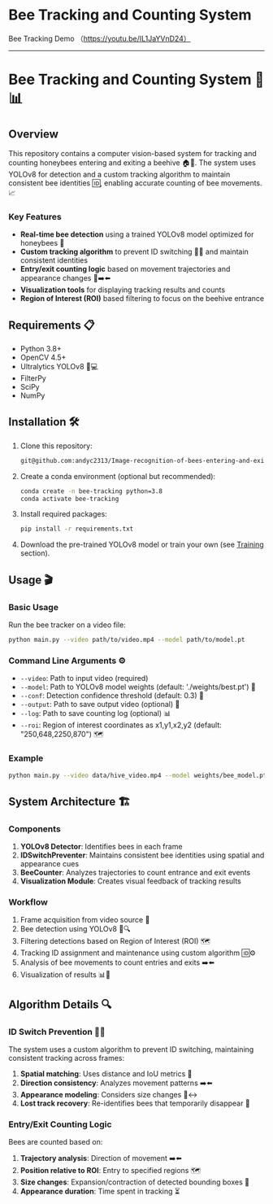 # Bee Tracking and Counting System
Bee Tracking Demo （https://youtu.be/IL1JaYVnD24）

---

# Bee Tracking and Counting System 🐝📊

## Overview

This repository contains a computer vision-based system for tracking and counting honeybees entering and exiting a beehive 🏠🐝. The system uses YOLOv8 for detection and a custom tracking algorithm to maintain consistent bee identities 🆔, enabling accurate counting of bee movements. 📈

### Key Features

- **Real-time bee detection** using a trained YOLOv8 model optimized for honeybees 🐝
- **Custom tracking algorithm** to prevent ID switching 🚫🔄 and maintain consistent identities
- **Entry/exit counting logic** based on movement trajectories and appearance changes 🔄➡️⬅️
- **Visualization tools** for displaying tracking results and counts 
- **Region of Interest (ROI)** based filtering to focus on the beehive entrance 

## Requirements 📋

- Python 3.8+
- OpenCV 4.5+
- Ultralytics YOLOv8 🐝💻
- FilterPy
- SciPy
- NumPy

## Installation 🛠️

1. Clone this repository:
   ```bash
   git@github.com:andyc2313/Image-recognition-of-bees-entering-and-exiting.git
   ```

2. Create a conda environment (optional but recommended):
   ```bash
   conda create -n bee-tracking python=3.8
   conda activate bee-tracking
   ```

3. Install required packages:
   ```bash
   pip install -r requirements.txt
   ```

4. Download the pre-trained YOLOv8 model or train your own (see [Training](#training) section). 

## Usage 🎬

### Basic Usage

Run the bee tracker on a video file:

```bash
python main.py --video path/to/video.mp4 --model path/to/model.pt
```

### Command Line Arguments ⚙️

- `--video`: Path to input video (required)
- `--model`: Path to YOLOv8 model weights (default: './weights/best.pt') 🎯
- `--conf`: Detection confidence threshold (default: 0.3) 📏
- `--output`: Path to save output video (optional) 🎥
- `--log`: Path to save counting log (optional) 📊
- `--roi`: Region of interest coordinates as x1,y1,x2,y2 (default: "250,648,2250,870") 🗺️

### Example

```bash
python main.py --video data/hive_video.mp4 --model weights/bee_model.pt --conf 0.35 --output results/processed.mp4 --log results/counts.txt
```

## System Architecture 🏗️

### Components

1. **YOLOv8 Detector**: Identifies bees in each frame 
2. **IDSwitchPreventer**: Maintains consistent bee identities using spatial and appearance cues 
3. **BeeCounter**: Analyzes trajectories to count entrance and exit events 
4. **Visualization Module**: Creates visual feedback of tracking results 

### Workflow

1. Frame acquisition from video source 🎥
2. Bee detection using YOLOv8 🐝🔍
3. Filtering detections based on Region of Interest (ROI) 🗺️
4. Tracking ID assignment and maintenance using custom algorithm 🆔⚙️
5. Analysis of bee movements to count entries and exits ➡️⬅️
6. Visualization of results 📊🎨

## Algorithm Details 🔍

### ID Switch Prevention 🚫🔄

The system uses a custom algorithm to prevent ID switching, maintaining consistent tracking across frames:

1. **Spatial matching**: Uses distance and IoU metrics 📏
2. **Direction consistency**: Analyzes movement patterns ➡️⬅️
3. **Appearance modeling**: Considers size changes 🔲↔️
4. **Lost track recovery**: Re-identifies bees that temporarily disappear 🔄

### Entry/Exit Counting Logic 

Bees are counted based on:

1. **Trajectory analysis**: Direction of movement ➡️⬅️
2. **Position relative to ROI**: Entry to specified regions 🗺️
3. **Size changes**: Expansion/contraction of detected bounding boxes 📏
4. **Appearance duration**: Time spent in tracking ⏳
